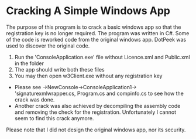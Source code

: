 # Cracking A Simple Windows App

The purpose of this program is to crack a basic windows app so that the registration key is no longer required.
The program was written in C#. Some of the code is reworked code from the original windows app. DotPeek was used to discover the original code.

1. Run the 'ConsoleApplication.exe' file without Licence.xml and Public.xml in the folder
2. The app should write both these files
3. You may then open w3Client.exe without any registration key

- Please see ->NewConsole->ConsoleApplication1-> 'signaturexmlwrapper.cs, Program.cs and compinfo.cs to see how the crack was done.
- Another crack was also achieved by decompiling the assembly code and removing the check for the registration. Unfortunately I cannot seem to find this crack anymore.

Please note that I did not design the original windows app, nor its security.

